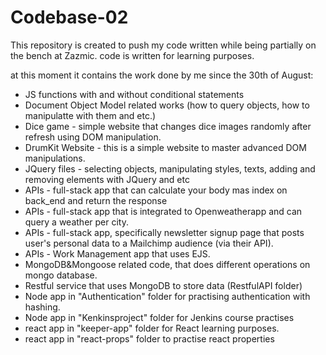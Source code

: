 # Codebase-02

This repository is created to push my code written while being partially on the bench at Zazmic. code is written for learning purposes.

at this moment it contains the work done by me since the 30th of August:
- JS functions with and without conditional statements
- Document Object Model related works (how to query objects, how to manipulatte with them and etc.)
- Dice game - simple website that changes dice images randomly after refresh using DOM manipulation.
- DrumKit Website - this is a simple website to master advanced DOM manipulations.
- JQuery files - selecting objects, manipulating styles, texts, adding and removing elements with JQuery and etc
- APIs - full-stack app that can calculate your body mas index on back_end and return the response
- APIs - full-stack app that is integrated to Openweatherapp and can query a weather per city.
- APIs - full-stack app, specifically newsletter signup page that posts user's personal data to a Mailchimp audience (via their API).
- APIs -  Work Management app that uses EJS.
- MongoDB&Mongoose related code, that does different operations on mongo database.
- Restful service that uses MongoDB to store data (RestfulAPI folder)
- Node app in "Authentication" folder for practising authentication with hashing.
- Node app in "Kenkinsproject" folder for Jenkins course practises
- react app in "keeper-app" folder for React learning purposes.
- react app in "react-props"  folder to practise react properties
